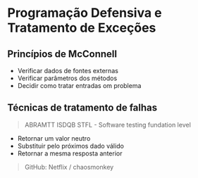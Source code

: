 # Programação Defensiva e Tratamento de Exceções

## Princípios de McConnell
- Verificar dados de fontes externas
- Verificar parâmetros dos métodos
- Decidir como tratar entradas om problema

## Técnicas de tratamento de falhas
> ABRAMTT
> ISDQB
> STFL - Software testing fundation level
- Retornar um valor neutro
- Substituir pelo próximos dado válido
- Retornar a mesma resposta anterior

> GitHub: Netflix / chaosmonkey
